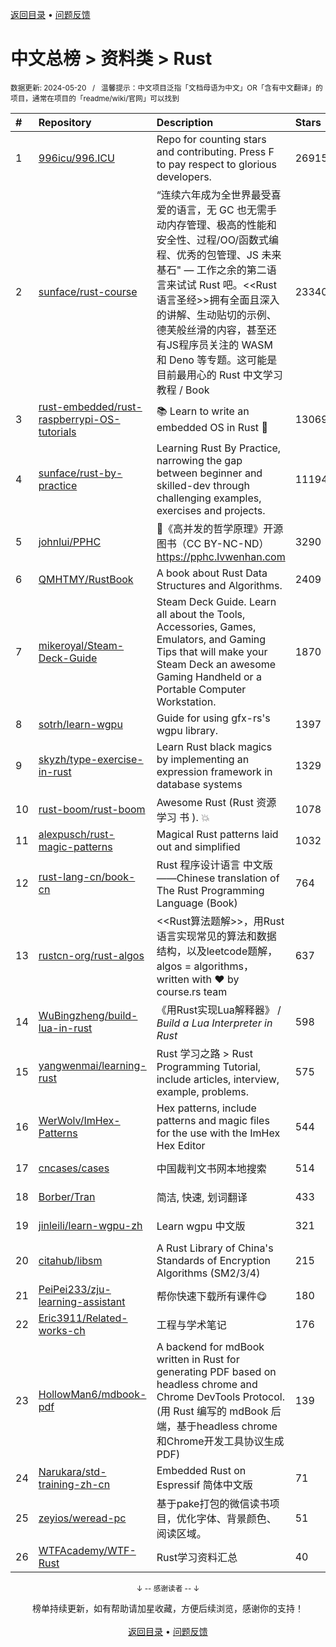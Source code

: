 <a href="https://github.com/GrowingGit/GitHub-Chinese-Top-Charts#github中文排行榜">返回目录</a> • <a href="/content/docs/feedback.md">问题反馈</a>

# 中文总榜 > 资料类 > Rust
<sub>数据更新: 2024-05-20&nbsp;&nbsp;&nbsp;/&nbsp;&nbsp;&nbsp;温馨提示：中文项目泛指「文档母语为中文」OR「含有中文翻译」的项目，通常在项目的「readme/wiki/官网」可以找到</sub>

|#|Repository|Description|Stars|Updated|
|:-|:-|:-|:-|:-|
|1|[996icu/996.ICU](https://github.com/996icu/996.ICU)|Repo for counting stars and contributing. Press F to pay respect to glorious developers.|269153|2024-05-12|
|2|[sunface/rust-course](https://github.com/sunface/rust-course)|“连续六年成为全世界最受喜爱的语言，无 GC 也无需手动内存管理、极高的性能和安全性、过程/OO/函数式编程、优秀的包管理、JS 未来基石" — 工作之余的第二语言来试试 Rust 吧。<<Rust语言圣经>>拥有全面且深入的讲解、生动贴切的示例、德芙般丝滑的内容，甚至还有JS程序员关注的 WASM 和 Deno 等专题。这可能是目前最用心的 Rust 中文学习教程 / Book |23340|2024-05-14|
|3|[rust-embedded/rust-raspberrypi-OS-tutorials](https://github.com/rust-embedded/rust-raspberrypi-OS-tutorials)|:books: Learn to write an embedded OS in Rust :crab:|13069|2024-02-10|
|4|[sunface/rust-by-practice](https://github.com/sunface/rust-by-practice)|Learning Rust By Practice,  narrowing the gap between beginner and skilled-dev through challenging examples, exercises and projects.|11194|2024-05-05|
|5|[johnlui/PPHC](https://github.com/johnlui/PPHC)|📙《高并发的哲学原理》开源图书（CC BY-NC-ND）https://pphc.lvwenhan.com|3290|2024-04-25|
|6|[QMHTMY/RustBook](https://github.com/QMHTMY/RustBook)|A book about Rust Data Structures and Algorithms.|2409|2024-04-16|
|7|[mikeroyal/Steam-Deck-Guide](https://github.com/mikeroyal/Steam-Deck-Guide)|Steam Deck Guide. Learn all about the Tools, Accessories, Games, Emulators, and Gaming Tips that will make your Steam Deck an awesome Gaming Handheld or a Portable Computer Workstation. |1870|2024-01-04|
|8|[sotrh/learn-wgpu](https://github.com/sotrh/learn-wgpu)|Guide for using gfx-rs's wgpu library.|1397|2024-05-18|
|9|[skyzh/type-exercise-in-rust](https://github.com/skyzh/type-exercise-in-rust)|Learn Rust black magics by implementing an expression framework in database systems|1329|2024-01-18|
|10|[rust-boom/rust-boom](https://github.com/rust-boom/rust-boom)|Awesome Rust (Rust 资源   学习   书 ). 💥|1078|2024-03-19|
|11|[alexpusch/rust-magic-patterns](https://github.com/alexpusch/rust-magic-patterns)|Magical Rust patterns laid out and simplified|1032|2024-05-11|
|12|[rust-lang-cn/book-cn](https://github.com/rust-lang-cn/book-cn)|Rust  程序设计语言 中文版——Chinese translation of The Rust Programming Language (Book)|764|2024-05-12|
|13|[rustcn-org/rust-algos](https://github.com/rustcn-org/rust-algos)|<<Rust算法题解>>，用Rust语言实现常见的算法和数据结构，以及leetcode题解，algos = algorithms，written with ❤️ by course.rs team|637|2024-02-09|
|14|[WuBingzheng/build-lua-in-rust](https://github.com/WuBingzheng/build-lua-in-rust)|《用Rust实现Lua解释器》 / _Build a Lua Interpreter in Rust_|598|2024-03-25|
|15|[yangwenmai/learning-rust](https://github.com/yangwenmai/learning-rust)|Rust 学习之路 > Rust Programming Tutorial, include articles, interview, example, problems.|575|2024-04-11|
|16|[WerWolv/ImHex-Patterns](https://github.com/WerWolv/ImHex-Patterns)|Hex patterns, include patterns and magic files for the use with the ImHex Hex Editor|544|2024-05-19|
|17|[cncases/cases](https://github.com/cncases/cases)|中国裁判文书网本地搜索|514|2024-05-13|
|18|[Borber/Tran](https://github.com/Borber/Tran)|简洁, 快速, 划词翻译|433|2024-05-17|
|19|[jinleili/learn-wgpu-zh](https://github.com/jinleili/learn-wgpu-zh)|Learn wgpu 中文版|321|2024-04-30|
|20|[citahub/libsm](https://github.com/citahub/libsm)|A Rust Library of China's Standards of Encryption Algorithms (SM2/3/4)|215|2023-12-26|
|21|[PeiPei233/zju-learning-assistant](https://github.com/PeiPei233/zju-learning-assistant)|帮你快速下载所有课件😋|180|2024-05-15|
|22|[Eric3911/Related-works-ch](https://github.com/Eric3911/Related-works-ch)|工程与学术笔记|176|2024-04-09|
|23|[HollowMan6/mdbook-pdf](https://github.com/HollowMan6/mdbook-pdf)|A backend for mdBook written in Rust for generating PDF based on headless chrome and Chrome DevTools Protocol. (用 Rust 编写的 mdBook 后端，基于headless chrome和Chrome开发工具协议生成PDF)|139|2024-04-27|
|24|[Narukara/std-training-zh-cn](https://github.com/Narukara/std-training-zh-cn)|Embedded Rust on Espressif 简体中文版|71|2024-03-25|
|25|[zeyios/weread-pc](https://github.com/zeyios/weread-pc)|基于pake打包的微信读书项目，优化字体、背景颜色、阅读区域。|51|2024-02-16|
|26|[WTFAcademy/WTF-Rust](https://github.com/WTFAcademy/WTF-Rust)|Rust学习资料汇总|40|2024-05-19|

<div align="center">
    <p><sub>↓ -- 感谢读者 -- ↓</sub></p>
    榜单持续更新，如有帮助请加星收藏，方便后续浏览，感谢你的支持！
</div>

<br/>

<div align="center"><a href="https://github.com/GrowingGit/GitHub-Chinese-Top-Charts#github中文排行榜">返回目录</a> • <a href="/content/docs/feedback.md">问题反馈</a></div>
